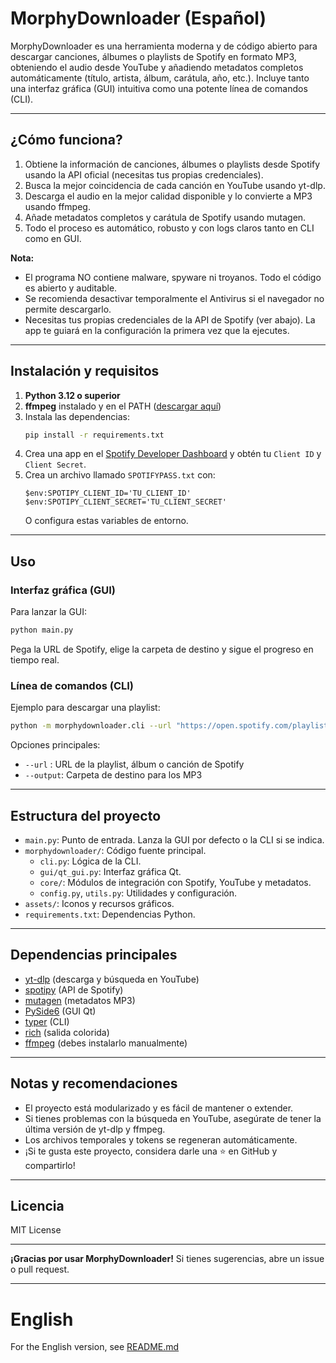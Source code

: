 # MorphyDownloader (Español)

MorphyDownloader es una herramienta moderna y de código abierto para descargar canciones, álbumes o playlists de Spotify en formato MP3, obteniendo el audio desde YouTube y añadiendo metadatos completos automáticamente (título, artista, álbum, carátula, año, etc.). Incluye tanto una interfaz gráfica (GUI) intuitiva como una potente línea de comandos (CLI).

---

## ¿Cómo funciona?

1. Obtiene la información de canciones, álbumes o playlists desde Spotify usando la API oficial (necesitas tus propias credenciales).
2. Busca la mejor coincidencia de cada canción en YouTube usando yt-dlp.
3. Descarga el audio en la mejor calidad disponible y lo convierte a MP3 usando ffmpeg.
4. Añade metadatos completos y carátula de Spotify usando mutagen.
5. Todo el proceso es automático, robusto y con logs claros tanto en CLI como en GUI.

**Nota:**

- El programa NO contiene malware, spyware ni troyanos. Todo el código es abierto y auditable.
- Se recomienda desactivar temporalmente el Antivirus si el navegador no permite descargarlo.
- Necesitas tus propias credenciales de la API de Spotify (ver abajo). La app te guiará en la configuración la primera vez que la ejecutes.

---

## Instalación y requisitos

1. **Python 3.12 o superior**
2. **ffmpeg** instalado y en el PATH ([descargar aquí](https://www.gyan.dev/ffmpeg/builds/))
3. Instala las dependencias:
   ```sh
   pip install -r requirements.txt
   ```
4. Crea una app en el [Spotify Developer Dashboard](https://developer.spotify.com/dashboard/) y obtén tu `Client ID` y `Client Secret`.
5. Crea un archivo llamado `SPOTIFYPASS.txt` con:
   ```
   $env:SPOTIPY_CLIENT_ID='TU_CLIENT_ID'
   $env:SPOTIPY_CLIENT_SECRET='TU_CLIENT_SECRET'
   ```
   O configura estas variables de entorno.

---

## Uso

### Interfaz gráfica (GUI)

Para lanzar la GUI:

```sh
python main.py
```

Pega la URL de Spotify, elige la carpeta de destino y sigue el progreso en tiempo real.

### Línea de comandos (CLI)

Ejemplo para descargar una playlist:

```sh
python -m morphydownloader.cli --url "https://open.spotify.com/playlist/ID_DE_LA_PLAYLIST" --output music
```

Opciones principales:

- `--url` : URL de la playlist, álbum o canción de Spotify
- `--output`: Carpeta de destino para los MP3

---

## Estructura del proyecto

- `main.py`: Punto de entrada. Lanza la GUI por defecto o la CLI si se indica.
- `morphydownloader/`: Código fuente principal.
  - `cli.py`: Lógica de la CLI.
  - `gui/qt_gui.py`: Interfaz gráfica Qt.
  - `core/`: Módulos de integración con Spotify, YouTube y metadatos.
  - `config.py`, `utils.py`: Utilidades y configuración.
- `assets/`: Iconos y recursos gráficos.
- `requirements.txt`: Dependencias Python.

---

## Dependencias principales

- [yt-dlp](https://github.com/yt-dlp/yt-dlp) (descarga y búsqueda en YouTube)
- [spotipy](https://github.com/spotipy-dev/spotipy) (API de Spotify)
- [mutagen](https://github.com/quodlibet/mutagen) (metadatos MP3)
- [PySide6](https://doc.qt.io/qtforpython/) (GUI Qt)
- [typer](https://github.com/tiangolo/typer) (CLI)
- [rich](https://github.com/Textualize/rich) (salida colorida)
- [ffmpeg](https://ffmpeg.org/) (debes instalarlo manualmente)

---

## Notas y recomendaciones

- El proyecto está modularizado y es fácil de mantener o extender.
- Si tienes problemas con la búsqueda en YouTube, asegúrate de tener la última versión de yt-dlp y ffmpeg.
- Los archivos temporales y tokens se regeneran automáticamente.
- ¡Si te gusta este proyecto, considera darle una ⭐ en GitHub y compartirlo!

---

## Licencia

MIT License

---

**¡Gracias por usar MorphyDownloader!**
Si tienes sugerencias, abre un issue o pull request.

---

# English

For the English version, see [README.md](README.md)

